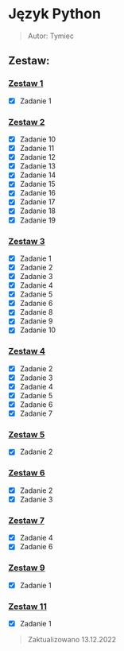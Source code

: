 # Język Python 
<!-- Język wonsz -->
> Autor: Tymiec
## Zestaw:

### [Zestaw 1](Zestaw%201)

- [X] Zadanie 1

### [Zestaw 2](Zestaw%202)

- [X] Zadanie 10
- [X] Zadanie 11
- [X] Zadanie 12
- [X] Zadanie 13
- [X] Zadanie 14
- [X] Zadanie 15
- [X] Zadanie 16
- [X] Zadanie 17
- [X] Zadanie 18
- [X] Zadanie 19

### [Zestaw 3](Zestaw%203)

- [X] Zadanie 1
- [X] Zadanie 2
- [X] Zadanie 3
- [X] Zadanie 4
- [X] Zadanie 5
- [X] Zadanie 6
- [X] Zadanie 8
- [X] Zadanie 9
- [X] Zadanie 10

### [Zestaw 4](Zestaw%204)

- [X] Zadanie 2
- [X] Zadanie 3
- [X] Zadanie 4
- [X] Zadanie 5
- [X] Zadanie 6
- [X] Zadanie 7

### [Zestaw 5](Zestaw%205)

- [X] Zadanie 2

### [Zestaw 6](Zestaw%206)

- [X] Zadanie 2
- [X] Zadanie 3

### [Zestaw 7](Zestaw%207)
- [X] Zadanie 4
- [X] Zadanie 6

### [Zestaw 9](Zestaw%209)
- [X] Zadanie 1

### [Zestaw 11](Zestaw%2011)
- [X] Zadanie 1

> Zaktualizowano 13.12.2022
